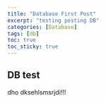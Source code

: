 ```yaml
---
title: "Database First Post"
excerpt: "testing posting DB"
categories: [Database]
tags: [db]
toc: true
toc_sticky: true
---
```


## DB test


dho dksehlsmsrjdi!!!


